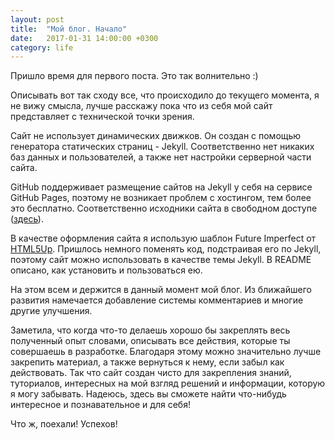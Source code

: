 ```yaml
---
layout: post
title:  "Мой блог. Начало"
date:   2017-01-31 14:00:00 +0300
category: life
---
```

Пришло время для первого поста. Это так волнительно :)

Описывать вот так сходу все, что происходило до текущего момента, я не вижу смысла, лучше расскажу пока что из себя мой сайт представляет с технической точки зрения.
<!--more-->

Сайт не использует динамических движков. Он создан с помощью генератора статических страниц - Jekyll. Соответственно нет никаких баз данных и пользователей, а также нет настройки серверной части сайта.

GitHub поддерживает размещение сайтов на Jekyll у себя на сервисе GitHub Pages, поэтому не возникает проблем с хостингом, тем более это бесплатно. Соответственно исходники сайта в свободном доступе (<a href="//github.com/kaptn3/blog" rel="external">здесь</a>).

В качестве оформления сайта я использую шаблон Future Imperfect от <a rel="nofollow" href="//html5up.net/">HTML5Up</a>. Пришлось немного поменять код, подстраивая его по Jekyll, поэтому сайт можно использовать в качестве темы Jekyll. В README описано, как установить и пользоваться ею.

На этом всем и держится в данный момент мой блог. Из ближайшего развития намечается добавление системы комментариев и многие другие улучшения.

Заметила, что когда что-то делаешь хорошо бы закреплять весь полученный опыт словами, описывать все действия, которые ты совершаешь в разработке. Благодаря этому можно значительно лучше закрепить материал, а также вернуться к нему, если забыл как действовать. Так что сайт создан чисто для закрепления знаний, туториалов, интересных на мой взгляд решений и информации, которую я могу забывать. Надеюсь, здесь вы сможете найти что-нибудь интересное и познавательное и для себя!

Что ж, поехали! Успехов!